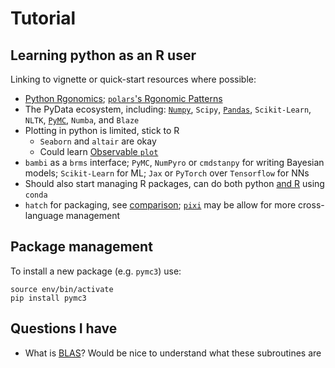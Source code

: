 # Tutorial

## Learning python as an R user

Linking to vignette or quick-start resources where possible:

* [Python Rgonomics](https://www.emilyriederer.com/post/py-rgo/); [`polars`'s Rgonomic Patterns](https://www.emilyriederer.com/post/py-rgo-polars/)
* The PyData ecosystem, including: [`Numpy`](https://numpy.org/devdocs/user/quickstart.html), `Scipy`, [`Pandas`](https://pandas.pydata.org/docs/user_guide/10min.html), `Scikit-Learn`, `NLTK`, [`PyMC`](https://www.pymc.io/projects/docs/en/stable/learn/core_notebooks/pymc_overview.html), `Numba`, and `Blaze`
* Plotting in python is limited, stick to R
  * `Seaborn` and `altair` are okay
  * Could learn [Observable `plot`](https://observablehq.com/)
* `bambi` as a `brms` interface; `PyMC`, `NumPyro` or `cmdstanpy` for writing Bayesian models; `Scikit-Learn` for ML; `Jax` or `PyTorch` over `Tensorflow` for NNs
* Should also start managing R packages, can do both python [and R](https://astrobiomike.github.io/R/managing-r-and-rstudio-with-conda) using `conda`
* `hatch` for packaging, see [comparison](https://alpopkes.com/posts/python/packaging_tools/); [`pixi`](https://github.com/prefix-dev/pixi) may be allow for more cross-language management

## Package management

To install a new package (e.g. `pymc3`) use:

```
source env/bin/activate
pip install pymc3
```

## Questions I have

* What is [BLAS](https://en.wikipedia.org/wiki/Basic_Linear_Algebra_Subprograms)? Would be nice to understand what these subroutines are